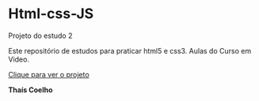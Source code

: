 # Html-css-JS
Projeto do estudo 2

Este repositório de estudos para praticar html5 e css3.
Aulas do Curso em Video.

<a href="https://thaisholz.github.io/Html-css-javaS-2-main/html-css/index.html">Clique para ver o projeto</a>

**Thaís Coelho**
